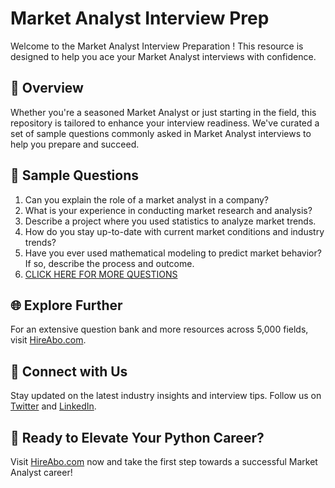 # Market Analyst Interview Prep

Welcome to the Market Analyst Interview Preparation ! This resource is designed to help you ace your Market Analyst interviews with confidence.

## 🚀 Overview

Whether you're a seasoned Market Analyst or just starting in the field, this repository is tailored to enhance your interview readiness. We've curated a set of sample questions commonly asked in Market Analyst interviews to help you prepare and succeed.

## 📝 Sample Questions

1. Can you explain the role of a market analyst in a company?
2. What is your experience in conducting market research and analysis?
3. Describe a project where you used statistics to analyze market trends.
4. How do you stay up-to-date with current market conditions and industry trends?
5. Have you ever used mathematical modeling to predict market behavior? If so, describe the process and outcome.
6. [CLICK HERE FOR MORE QUESTIONS](https://hireabo.com/job/19_0_39/Market%20Analyst)

## 🌐 Explore Further

For an extensive question bank and more resources across 5,000 fields, visit [HireAbo.com](https://www.hireabo.com).

## 📱 Connect with Us

Stay updated on the latest industry insights and interview tips. Follow us on [Twitter](https://twitter.com/hireabo) and [LinkedIn](https://www.linkedin.com/in/hire-abo-3609972a8/).

## 🚀 Ready to Elevate Your Python Career?

Visit [HireAbo.com](https://www.hireabo.com) now and take the first step towards a successful Market Analyst career!